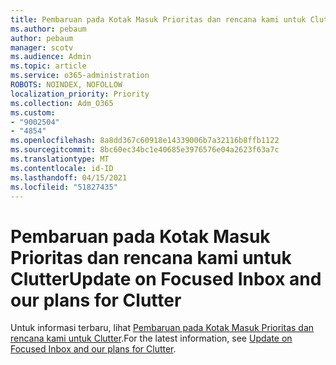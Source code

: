 ```yaml
---
title: Pembaruan pada Kotak Masuk Prioritas dan rencana kami untuk Clutter
ms.author: pebaum
author: pebaum
manager: scotv
ms.audience: Admin
ms.topic: article
ms.service: o365-administration
ROBOTS: NOINDEX, NOFOLLOW
localization_priority: Priority
ms.collection: Adm_O365
ms.custom:
- "9002504"
- "4854"
ms.openlocfilehash: 8a8dd367c60918e14339006b7a32116b8ffb1122
ms.sourcegitcommit: 8bc60ec34bc1e40685e3976576e04a2623f63a7c
ms.translationtype: MT
ms.contentlocale: id-ID
ms.lasthandoff: 04/15/2021
ms.locfileid: "51827435"
---
```

# <a name="update-on-focused-inbox-and-our-plans-for-clutter"></a><span data-ttu-id="3b1e4-102">Pembaruan pada Kotak Masuk Prioritas dan rencana kami untuk Clutter</span><span class="sxs-lookup"><span data-stu-id="3b1e4-102">Update on Focused Inbox and our plans for Clutter</span></span>

<span data-ttu-id="3b1e4-103">Untuk informasi terbaru, lihat [Pembaruan pada Kotak Masuk Prioritas dan rencana kami untuk Clutter](https://techcommunity.microsoft.com/t5/outlook-blog/update-on-focused-inbox-and-our-plans-for-clutter/ba-p/136448).</span><span class="sxs-lookup"><span data-stu-id="3b1e4-103">For the latest information, see [Update on Focused Inbox and our plans for Clutter](https://techcommunity.microsoft.com/t5/outlook-blog/update-on-focused-inbox-and-our-plans-for-clutter/ba-p/136448).</span></span>
